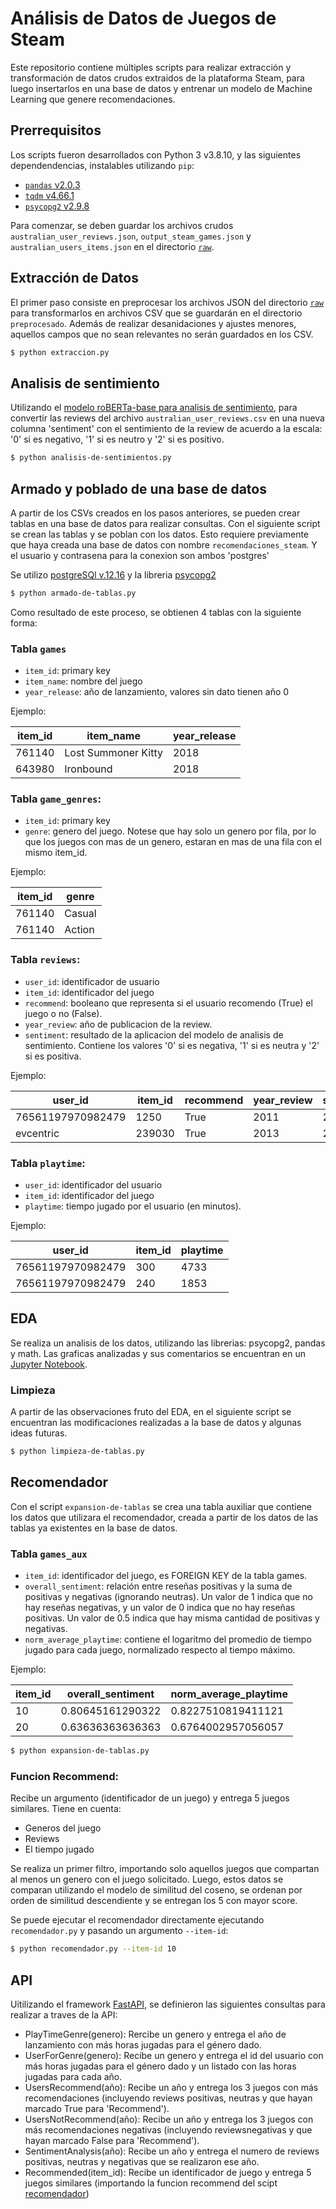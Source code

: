 # Análisis de Datos de Juegos de Steam

Este repositorio contiene múltiples scripts para realizar extracción y transformación de datos crudos extraidos de la plataforma Steam, para luego insertarlos en una base de datos y entrenar un modelo de Machine Learning que genere recomendaciones.

## Prerrequisitos

Los scripts fueron desarrollados con Python 3 v3.8.10, y las siguientes dependendencias, instalables utilizando `pip`:

- [`pandas` v2.0.3](https://pandas.pydata.org/)
- [`tqdm` v4.66.1](https://github.com/tqdm/tqdm)
- [`psycopg2` v2.9.8](https://www.psycopg.org/)

Para comenzar, se deben guardar los archivos crudos `australian_user_reviews.json`, `output_steam_games.json` y `australian_users_items.json` en el directorio [`raw`](./raw).

## Extracción de Datos

El primer paso consiste en preprocesar los archivos JSON del directorio [`raw`](./raw) para transformarlos en archivos CSV que se guardarán en el directorio `preprocesado`. Además de realizar desanidaciones y ajustes menores, aquellos campos que no sean relevantes no serán guardados en los CSV.

```bash
$ python extraccion.py
```

## Analisis de sentimiento

Utilizando el [modelo roBERTa-base para analisis de sentimiento](https://huggingface.co/cardiffnlp/twitter-roberta-base-sentiment), para convertir las reviews del archivo `australian_user_reviews.csv` en  una nueva columna 'sentiment' con el sentimiento de la review de acuerdo a la escala: '0' si es negativo, '1' si es neutro y '2' si es positivo.

```bash
$ python analisis-de-sentimientos.py
```

## Armado y poblado de una base de datos

A partir de los CSVs creados en los pasos anteriores, se pueden crear tablas en una base de datos para realizar consultas.
Con el siguiente script se crean las tablas y se poblan con los datos.
Esto requiere previamente que haya creada una base de datos con nombre `recomendaciones_steam`. Y el usuario y contrasena para la conexion son ambos 'postgres'

Se utilizo [postgreSQl v.12.16](https://www.postgresql.org/) y la libreria [psycopg2](https://pypi.org/project/psycopg2/)

```bash
$ python armado-de-tablas.py
```

Como resultado de este proceso, se obtienen 4 tablas con la siguiente forma:
### Tabla `games`

- `item_id`: primary key
- `item_name`: nombre del juego
- `year_release`: año de lanzamiento, valores sin dato tienen año 0

 Ejemplo:

| item_id | item_name            | year_release|
|  -----  |  ------------------  |  ---------  |
| 761140  | Lost Summoner Kitty  | 2018        |
| 643980  | Ironbound            | 2018        |

### Tabla `game_genres`:

- `item_id`: primary key
- `genre`: genero del juego. Notese que hay solo un genero por fila, por lo que los juegos con mas de un genero, estaran en mas de una fila con el mismo item_id.

Ejemplo:

| item_id | genre  |
|  -----  |  ----  |
| 761140  | Casual |
| 761140  | Action |

### Tabla `reviews`:

- `user_id`: identificador de usuario
- `item_id`: identificador del juego
- `recommend`: booleano que representa si el usuario recomendo (True) el juego o no (False).
- `year_review`: año de publicacion de la review.
- `sentiment`: resultado de la aplicacion del modelo de analisis de sentimiento. Contiene los valores '0' si es negativa, '1' si es neutra y '2' si es positiva.

Ejemplo:

| user_id         | item_id | recommend  | year_review | sentiment|
| ----------------|  -----  |  --------- | ----------- | -------- |
|76561197970982479| 1250    | True       | 2011        |  2       |
| evcentric       | 239030  | True       | 2013        |  2       |


### Tabla `playtime`:

- `user_id`: identificador del usuario
- `item_id`: identificador del juego
- `playtime`: tiempo jugado por el usuario (en minutos).

Ejemplo:

| user_id           | item_id | playtime |
| ----------------- | ------- | -------- |
| 76561197970982479 | 300     | 4733     |
| 76561197970982479 | 240     | 1853     |



## EDA
Se realiza un analisis de los datos, utilizando las librerias: psycopg2, pandas y math.
Las graficas analizadas y sus comentarios se encuentran en un [Jupyter Notebook](pruebas-eda.ipynb).

### Limpieza

A partir de las observaciones fruto del EDA, en el siguiente script se encuentran las modificaciones realizadas a la base de datos y algunas ideas futuras.

```bash
$ python limpieza-de-tablas.py
```

## Recomendador

Con el script `expansion-de-tablas` se crea una tabla auxiliar que contiene los datos que utilizara el recomendador, creada a partir de los datos de las tablas ya existentes en la base de datos.

### Tabla `games_aux`

- `item_id`: identificador del juego, es FOREIGN KEY de la tabla games.
- `overall_sentiment`: relación entre reseñas positivas y la suma de positivas y negativas (ignorando neutras). Un valor de 1 indica que no hay reseñas negativas, y un valor de 0 indica que no hay reseñas positivas. Un valor de 0.5 indica que hay misma cantidad de positivas y negativas.
- `norm_average_playtime`: contiene el logaritmo del promedio de tiempo jugado para cada juego, normalizado respecto al tiempo máximo.

Ejemplo:

| item_id | overall_sentiment | norm_average_playtime|
|  -----  |  ---------------- | -------------------- |
| 10      | 0.80645161290322  | 0.8227510819411121   |
| 20      | 0.63636363636363  | 0.6764002957056057   |

```bash
$ python expansion-de-tablas.py
```

### Funcion Recommend:
Recibe un argumento (identificador de un juego) y entrega 5 juegos similares.
Tiene en cuenta:
- Generos del juego
- Reviews
- El tiempo jugado

Se realiza un primer filtro, importando solo aquellos juegos que compartan al menos un genero con el juego solicitado.
Luego, estos datos se comparan utilizando el modelo de similitud del coseno, se ordenan por orden de similitud descendiente y se entregan los 5 con mayor score.

Se puede ejecutar el recomendador directamente ejecutando `recomendador.py` y pasando un argumento `--item-id`:

```bash
$ python recomendador.py --item-id 10
```

## API
Uitilizando el framework [FastAPI](https://fastapi.tiangolo.com/), se definieron las siguientes consultas para realizar a traves de la API:
- PlayTimeGenre(genero): Rercibe un genero y entrega el año de lanzamiento con más horas jugadas para el género dado.
- UserForGenre(genero): Recibe un genero y entrega el id del usuario con más horas jugadas para el género dado y un listado con las horas jugadas para cada año.
- UsersRecommend(año): Recibe un año y entrega los 3 juegos con más recomendaciones (incluyendo reviews positivas, neutras y que hayan marcado True para 'Recommend').
- UsersNotRecommend(año): Recibe un año y entrega los 3 juegos con más recomendaciones negativas (incluyendo reviewsnegativas y que hayan marcado False para 'Recommend').
- SentimentAnalysis(año): Recibe un año y entrega el numero de reviews positivas, neutras y negativas que se realizaron ese año.
- Recommended(item_id): Recibe un identificador de juego y entrega 5 juegos similares (importando la funcion recommend del scipt [recomendador](recomendador.py))